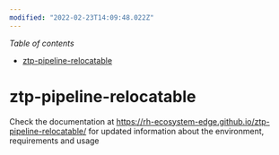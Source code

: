 ```yaml
---
modified: "2022-02-23T14:09:48.022Z"
---
```


_Table of contents_

<!-- TOC -->

- [ztp-pipeline-relocatable](#ztp-pipeline-relocatable)

<!-- /TOC -->

# ztp-pipeline-relocatable

Check the documentation at <https://rh-ecosystem-edge.github.io/ztp-pipeline-relocatable/> for updated information about the environment, requirements and usage
